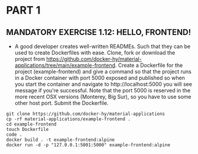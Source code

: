# PART 1
## MANDATORY EXERCISE 1.12: HELLO, FRONTEND!
- A good developer creates well-written READMEs. Such that they can be used to create Dockerfiles with ease. Clone, fork or download the project from https://github.com/docker-hy/material-applications/tree/main/example-frontend. Create a Dockerfile for the project (example-frontend) and give a command so that the project runs in a Docker container with port 5000 exposed and published so when you start the container and navigate to http://localhost:5000 you will see message if you're successful. Note that the port 5000 is reserved in the more recent OSX versions (Monterey, Big Sur), so you have to use some other host port.
Submit the Dockerfile.

```console
git clone https://github.com/docker-hy/material-applications
cp -rf material-applications/example-frontend .
cd example-frontend
touch Dockerfile
code .
docker build . -t example-frontend:alpine
docker run -d -p "127.0.0.1:5001:5000" example-frontend:alpine
```
